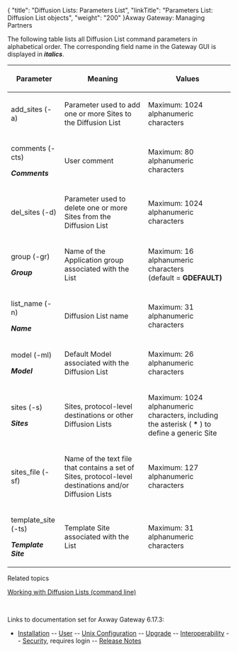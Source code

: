 {
    "title": "Diffusion Lists: Parameters List",
    "linkTitle": "Parameters List: Diffusion List objects",
    "weight": "200"
}<span class="mc-variable axway_variables.Component_Long_Name variable">Axway Gateway</span>: Managing Partners

The following table lists all Diffusion List command parameters in alphabetical order. The corresponding field name in the Gateway GUI is displayed in <span style="font-weight: bold;font-style: italic;">italics</span>.

<table>
         
         
         
         
   
   <thead>
      <tr>
<th class="HeadE-Column1-Header1"><p>Parameter</p>         </th>
<th class="HeadE-Column1-Header1"><p>Meaning</p>         </th>
<th class="HeadD-Column1-Header1"><p>Values</p>         </th>
      </tr>
   </thead>
   <tbody>
      <tr>
         <td><p>add_sites (-a)</p>         </td>
         <td><p>Parameter used to add one or more Sites to the Diffusion List</p>         </td>
         <td><p>Maximum: 1024 alphanumeric characters</p>         </td>
      </tr>
      <tr>
         <td><p>comments (-cts)</p>
<p><span style="font-style: italic;font-weight: bold;">Comments</span></p>         </td>
         <td><p>User comment</p>         </td>
         <td><p>Maximum: 80 alphanumeric characters</p>         </td>
      </tr>
      <tr>
         <td><p>del_sites (-d)</p>         </td>
         <td><p>Parameter used to delete one or more Sites from the Diffusion List</p>         </td>
         <td><p>Maximum: 1024 alphanumeric characters</p>         </td>
      </tr>
      <tr>
         <td><p>group (-gr)</p>
<p><span style="font-style: italic;font-weight: bold;">Group</span></p>         </td>
         <td><p>Name of the Application group associated with the List</p>         </td>
         <td><p>Maximum: 16 alphanumeric characters<br />
(default = <span style="font-weight: bold;">GDEFAULT)</span></p>         </td>
      </tr>
      <tr>
         <td><p>list_name (-n)</p>
<p><span style="font-style: italic;font-weight: bold;">Name</span></p>         </td>
         <td><p>Diffusion List name</p>         </td>
         <td><p>Maximum: 31 alphanumeric characters</p>         </td>
      </tr>
      <tr>
         <td><p>model (-ml)</p>
<p><span style="font-style: italic;font-weight: bold;">Model</span></p>         </td>
         <td><p>Default Model associated with the Diffusion List</p>         </td>
         <td><p>Maximum: 26 alphanumeric characters</p>         </td>
      </tr>
      <tr>
         <td><p>sites (-s)</p>
<p><span style="font-style: italic;font-weight: bold;">Sites</span></p>         </td>
         <td><p>Sites, protocol-level destinations or other Diffusion Lists</p>         </td>
         <td><p>Maximum: 1024 alphanumeric characters, including the asterisk ( <span style="font-weight: bold;">*</span> ) to define a generic Site</p>         </td>
      </tr>
      <tr>
         <td><p>sites_file (-sf)</p>         </td>
         <td><p>Name of the text file that contains a set of Sites, protocol-level destinations and/or Diffusion Lists</p>         </td>
         <td><p>Maximum: 127 alphanumeric characters</p>         </td>
      </tr>
      <tr>
         <td><p>template_site (-ts)</p>
<p><span style="font-style: italic;font-weight: bold;">Template Site</span></p>         </td>
         <td><p>Template Site associated with the List</p>         </td>
         <td><p>Maximum: 31 alphanumeric characters</p>         </td>
      </tr>
   </tbody>
</table>

Related topics

[Working with Diffusion Lists (command line)](../)

 

Links to documentation set for Axway Gateway <span class="mc-variable axway_variables.Release_Number variable">6.17.3</span>:

-   [Installation](#) -- [User](#) -- [Unix Configuration](#) -- [Upgrade](#) -- [Interoperability](#) -- [Security](#), requires login -- [Release Notes](#)
